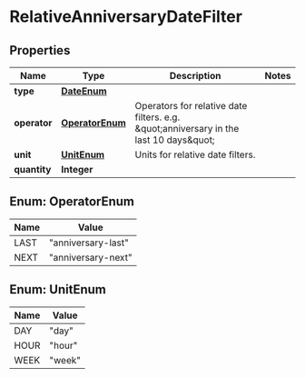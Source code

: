 # RelativeAnniversaryDateFilter

## Properties
Name | Type | Description | Notes
------------ | ------------- | ------------- | -------------
**type** | [**DateEnum**](DateEnum.md) |  | 
**operator** | [**OperatorEnum**](#OperatorEnum) | Operators for relative date filters.  e.g. \&quot;anniversary in the last 10 days\&quot; | 
**unit** | [**UnitEnum**](#UnitEnum) | Units for relative date filters. | 
**quantity** | **Integer** |  | 

<a name="OperatorEnum"></a>
## Enum: OperatorEnum
Name | Value
---- | -----
LAST | &quot;anniversary-last&quot;
NEXT | &quot;anniversary-next&quot;

<a name="UnitEnum"></a>
## Enum: UnitEnum
Name | Value
---- | -----
DAY | &quot;day&quot;
HOUR | &quot;hour&quot;
WEEK | &quot;week&quot;
